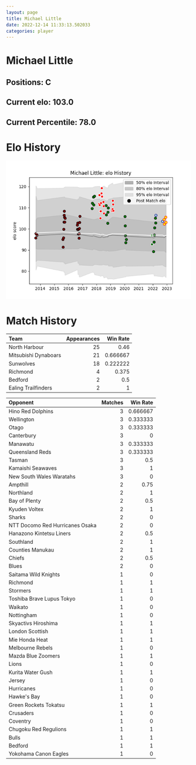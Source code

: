 ```yaml
---  
layout: page  
title: Michael Little  
date: 2022-12-14 11:33:13.502033  
categories: player  
---
```

# Michael Little

## Positions: C

## Current elo: 103.0

## Current Percentile: 78.0

# Elo History


![elo history](history_MichaelLittle.png)
# Match History


| Team                 |   Appearances |   Win Rate |
|:---------------------|--------------:|-----------:|
| North Harbour        |            25 |   0.46     |
| Mitsubishi Dynaboars |            21 |   0.666667 |
| Sunwolves            |            18 |   0.222222 |
| Richmond             |             4 |   0.375    |
| Bedford              |             2 |   0.5      |
| Ealing Trailfinders  |             2 |   1        |

| Opponent                        |   Matches |   Win Rate |
|:--------------------------------|----------:|-----------:|
| Hino Red Dolphins               |         3 |   0.666667 |
| Wellington                      |         3 |   0.333333 |
| Otago                           |         3 |   0.333333 |
| Canterbury                      |         3 |   0        |
| Manawatu                        |         3 |   0.333333 |
| Queensland Reds                 |         3 |   0.333333 |
| Tasman                          |         3 |   0.5      |
| Kamaishi Seawaves               |         3 |   1        |
| New South Wales Waratahs        |         3 |   0        |
| Ampthill                        |         2 |   0.75     |
| Northland                       |         2 |   1        |
| Bay of Plenty                   |         2 |   0.5      |
| Kyuden Voltex                   |         2 |   1        |
| Sharks                          |         2 |   0        |
| NTT Docomo Red Hurricanes Osaka |         2 |   0        |
| Hanazono Kintetsu Liners        |         2 |   0.5      |
| Southland                       |         2 |   1        |
| Counties Manukau                |         2 |   1        |
| Chiefs                          |         2 |   0.5      |
| Blues                           |         2 |   0        |
| Saitama Wild Knights            |         1 |   0        |
| Richmond                        |         1 |   1        |
| Stormers                        |         1 |   1        |
| Toshiba Brave Lupus Tokyo       |         1 |   0        |
| Waikato                         |         1 |   0        |
| Nottingham                      |         1 |   0        |
| Skyactivs Hiroshima             |         1 |   1        |
| London Scottish                 |         1 |   1        |
| Mie Honda Heat                  |         1 |   1        |
| Melbourne Rebels                |         1 |   0        |
| Mazda Blue Zoomers              |         1 |   1        |
| Lions                           |         1 |   0        |
| Kurita Water Gush               |         1 |   1        |
| Jersey                          |         1 |   0        |
| Hurricanes                      |         1 |   0        |
| Hawke's Bay                     |         1 |   0        |
| Green Rockets Tokatsu           |         1 |   1        |
| Crusaders                       |         1 |   0        |
| Coventry                        |         1 |   0        |
| Chugoku Red Regulions           |         1 |   1        |
| Bulls                           |         1 |   1        |
| Bedford                         |         1 |   1        |
| Yokohama Canon Eagles           |         1 |   0        |